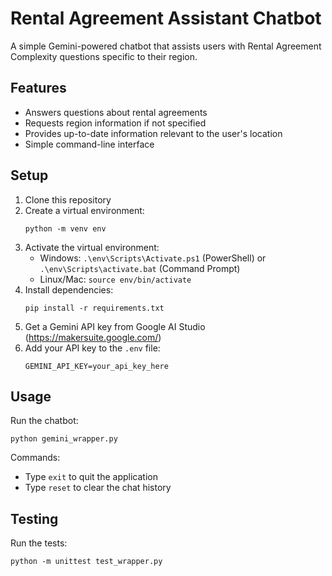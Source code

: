 # Rental Agreement Assistant Chatbot

A simple Gemini-powered chatbot that assists users with Rental Agreement Complexity questions specific to their region.

## Features

- Answers questions about rental agreements
- Requests region information if not specified
- Provides up-to-date information relevant to the user's location
- Simple command-line interface

## Setup

1. Clone this repository
2. Create a virtual environment:
   ```
   python -m venv env
   ```
3. Activate the virtual environment:
   - Windows: `.\env\Scripts\Activate.ps1` (PowerShell) or `.\env\Scripts\activate.bat` (Command Prompt)
   - Linux/Mac: `source env/bin/activate`
4. Install dependencies:
   ```
   pip install -r requirements.txt
   ```
5. Get a Gemini API key from Google AI Studio (https://makersuite.google.com/)
6. Add your API key to the `.env` file:
   ```
   GEMINI_API_KEY=your_api_key_here
   ```

## Usage

Run the chatbot:
```
python gemini_wrapper.py
```

Commands:
- Type `exit` to quit the application
- Type `reset` to clear the chat history

## Testing

Run the tests:
```
python -m unittest test_wrapper.py
``` 